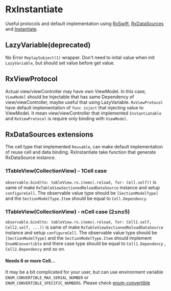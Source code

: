 # RxInstantiate

Useful protocols and default implementation using [RxSwift](https://github.com/ReactiveX/RxSwift), [RxDataSources](https://github.com/RxSwiftCommunity/RxDataSources) and [Instantiate](https://github.com/tarunon/Instantiate).

## LazyVariable(deprecated)
No Error `ReplaySubject(1)` wrapper. Don't need to inital value when init `LazyVariable`, but should set value before get value.

## RxViewProtocol
Actual view/viewController may have own ViewModel. In this case, `ViewModel` should be Injectable that has same Dependency of view/viewController, maybe useful that using LazyVariable. 
`RxViewProtocol` have default implementation of `func inject` that injecting value to ViewModel. It mean view/viewController that implemented `Instantiatable` and `RxViewProtocol` is require only binding with `ViewModel`.

## RxDataSources extensions
The cell type that implemented `Reusable`, can make default implementation of reuse cell and data binding.
RxInstantiate take function that generate RxDataSource instance.

### 1TableView(CollectionView) - 1Cell case
`observable.bind(to: tableView.rx.items(.reload, for: Cell.self))` is same of make `RxTableViewSectionedReloadDataSource` instance and setup `configureCell`.
The observable value type should be `[SectionModelType]` and the `SectionModelType.Item` should be equal to `Cell.Dependency`.

### 1TableView(CollectionView) - nCell case (2≤n≤5)
`observable.bind(to: tableView.rx.items(.reload, for: Cell1.self, Cell2.self, ...))` is same of make `RxTableViewSectionedReloadDataSource` instance and setup `configureCell`.
The observable value type should be `[SectionModelType]` and the `SectionModelType.Item` should implement `EnumNConvertible` and there case type should be equal to `Cell1.Dependency` , `Cell2.Dependency` and so on.

#### Needs 6 or more Cell...
It may be a bit complicated for your user, but can use environment variable `ENUM_CONVERTIBLE_MAX_SERIAL_NUMBER` or `ENUM_CONVERTIBLE_SPECIFIC_NUMBERS`. Please check [enum-convertible](https://github.com/tarunon/enum-convertible/tree/0.2.0#needs-6-or-more-cases)

